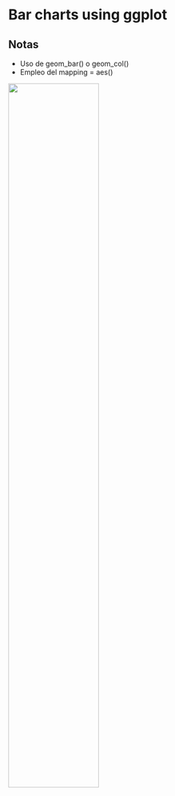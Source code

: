 # Bar charts using ggplot


## Notas
- Uso de geom_bar() o geom_col()
- Empleo del mapping = aes()


<img src="/images/Data1Unida12.png" width=60% height=60%>

